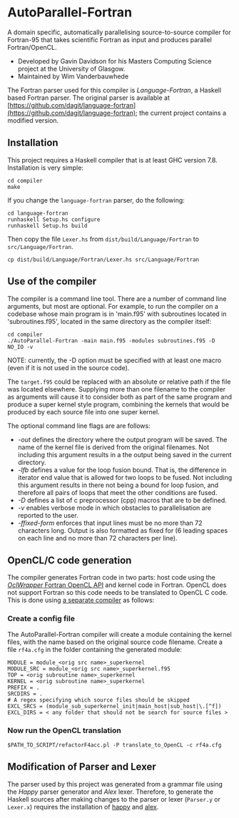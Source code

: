 # AutoParallel-Fortran

A domain specific, automatically parallelising source-to-source compiler for Fortran-95 that takes scientific Fortran as input and produces parallel Fortran/OpenCL.

* Developed by Gavin Davidson for his Masters Computing Science project at the University of Glasgow.
* Maintained by Wim Vanderbauwhede

The Fortran parser used for this compiler is _Language-Fortran_, a Haskell based Fortran parser. The original parser is available at [https://github.com/dagit/language-fortran](https://github.com/dagit/language-fortran); the current project contains a modified version.

## Installation

This project requires a Haskell compiler that is at least GHC version 7.8. Installation is very simple:

    cd compiler
    make

If you change the `language-fortran` parser, do the following:

    cd language-fortran
    runhaskell Setup.hs configure
    runhaskell Setup.hs build  

Then copy the file `Lexer.hs` from  `dist/build/Language/Fortran` to `src/Language/Fortran`.  

    cp dist/build/Language/Fortran/Lexer.hs src/Language/Fortran

## Use of the compiler

The compiler is a command line tool. There are a number of command line arguments, but most are optional. For example, to run the compiler on a codebase whose main program is in 'main.f95' with subroutines located in 'subroutines.f95', located in the same directory as the compiler itself:

    cd compiler
    ./AutoParallel-Fortran -main main.f95 -modules subroutines.f95 -D NO_IO -v

NOTE: currently, the -D option must be specified with at least one macro (even if it is not used in the source code).    

The `target.f95` could be replaced with an absolute or relative path if the file was located elsewhere. Supplying more than one filename to the compiler as arguments will cause it to consider both as part of the same program and produce a super kernel style program, combining the kernels that would be produced by each source file into one super kernel.

The optional command line flags are are follows:
- *-out* defines the directory where the output program will be saved. The name of the kernel file is derived from the original filenames. Not including this argument results in a the output being saved in the current directory.
- *-lfb* defines a value for the loop fusion bound. That is, the difference in iterator end value that is allowed for two loops to be fused. Not including this argument results in there not being a bound for loop fusion, and therefore all pairs of loops that meet the other conditions are fused.
- *-D* defines a list of c preprocessor (cpp) macros that are to be defined.
- *-v* enables verbose mode in which obstacles to parallelisation are reported to the user.
- *-ffixed-form* enforces that input lines must be no more than 72 characters long. Output is also formatted as fixed for (6 leading spaces on each line and no more than 72 characters per line).

## OpenCL/C code generation

The compiler generates Fortran code in two parts: host code using the [_OclWrapper_ Fortran OpenCL API](https://github.com/wimvanderbauwhede/OpenCLIntegration) and kernel code in Fortran. OpenCL does not support Fortran so this code needs to be translated to OpenCL C code. This is done using [a separate compiler](https://github.com/wimvanderbauwhede/RefactorF4Acc) as follows:

### Create a config file

The AutoParallel-Fortran compiler will create a module containing the kernel files, with the name based on the original source code filename. Create a file `rf4a.cfg` in the folder containing the generated module:

    MODULE = module_<orig src name>_superkernel
    MODULE_SRC = module_<orig src name>_superkernel.f95
    TOP = <orig subroutine name>_superkernel
    KERNEL = <orig subroutine name>_superkernel
    PREFIX = .
    SRCDIRS = .  
    # A regex specifying which source files should be skipped
    EXCL_SRCS = (module_sub_superkernel_init|main_host|sub_host|\.[^f])
    EXCL_DIRS = < any folder that should not be search for source files >

### Now run the OpenCL translation

    $PATH_TO_SCRIPT/refactorF4acc.pl -P translate_to_OpenCL -c rf4a.cfg

## Modification of Parser and Lexer

The parser used by this project was generated from a grammar file using the _Happy_ parser generator and _Alex_ lexer. Therefore, to generate the Haskell sources after making changes to the parser or lexer (`Parser.y` or `Lexer.x`) requires the installation of [happy](https://www.haskell.org/happy/#download) and [alex](https://www.haskell.org/alex/).
